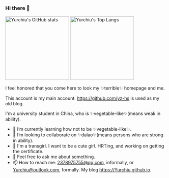 ### Hi there 👋

<img src="https://github-readme-stats.vercel.app/api?username=Yurchiu&theme=radical&show_icons=true" alt="Yurchiu's GitHub stats" height="200px" />
<img src="https://github-readme-stats.vercel.app/api/top-langs/?username=Yurchiu&&layout=compact&theme=radical" alt="Yurchiu's Top Langs" height="200px" />

I feel honored that you come here to look my ✨terrible✨ homepage and me.

This account is my main account. <https://github.com/yz-hs> is used as my old blog.

I'm a university student in China, who is ✨vegetable-like✨(means weak in ability).

- 🌱 I’m currently learning how not to be ✨vegetable-like✨.
- 👯 I’m looking to collaborate on ✨dalao✨(means persons who are strong in ability).
- 🍥 I'm a transgirl. I want to be a cute girl. HRTing, and working on getting the certificate.
- 💬 Feel free to ask me about something.
- 📫 How to reach me: 2378975755@qq.com, informally, or Yurchiu@outlook.com, formally. My blog https://Yurchiu.github.io.
